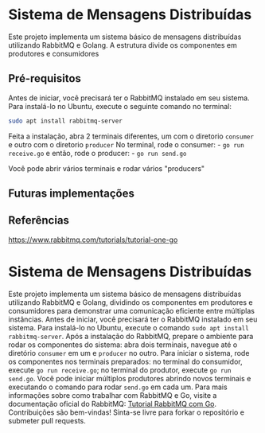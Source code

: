 # Sistema de Mensagens Distribuídas

Este projeto implementa um sistema básico de mensagens distribuídas utilizando RabbitMQ e Golang. A estrutura divide os componentes em produtores e consumidores
## Pré-requisitos

Antes de iniciar, você precisará ter o RabbitMQ instalado em seu sistema. Para instalá-lo no Ubuntu, execute o seguinte comando no terminal:

```bash
sudo apt install rabbitmq-server
```

Feita a instalação, abra 2 terminais diferentes, um com o diretorio `consumer` e outro com o diretorio `producer`
No terminal, rode o consumer: - `go run receive.go` 
e então, rode o producer: - `go run send.go`

Você pode abrir vários terminais e rodar vários "producers"


## Futuras implementações


## Referências
https://www.rabbitmq.com/tutorials/tutorial-one-go


# Sistema de Mensagens Distribuídas

Este projeto implementa um sistema básico de mensagens distribuídas utilizando RabbitMQ e Golang, dividindo os componentes em produtores e consumidores para demonstrar uma comunicação eficiente entre múltiplas instâncias. Antes de iniciar, você precisará ter o RabbitMQ instalado em seu sistema. Para instalá-lo no Ubuntu, execute o comando `sudo apt install rabbitmq-server`. Após a instalação do RabbitMQ, prepare o ambiente para rodar os componentes do sistema: abra dois terminais, navegue até o diretório `consumer` em um e `producer` no outro. Para iniciar o sistema, rode os componentes nos terminais preparados: no terminal do consumidor, execute `go run receive.go`; no terminal do produtor, execute `go run send.go`. Você pode iniciar múltiplos produtores abrindo novos terminais e executando o comando para rodar `send.go` em cada um. Para mais informações sobre como trabalhar com RabbitMQ e Go, visite a documentação oficial do RabbitMQ: [Tutorial RabbitMQ com Go](https://www.rabbitmq.com/tutorials/tutorial-one-go). Contribuições são bem-vindas! Sinta-se livre para forkar o repositório e submeter pull requests.
